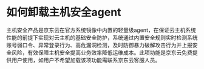 # 如何卸载主机安全agent

主机安全产品是京东云在官方系统镜像中内置的轻量级agent，在保证云主机系统性能的前提下实现对云主机的基础安全防护，系统通过内置安全规则实时检测系统账号弱口令、异常登录行为、高危漏洞检测，及时防御暴力破解攻击行为并上报安全风险，有效保障主机安全提高业务效率降低运维成本。此项功能是京东云免费提供用户使用，如用户不希望加载该项功能需联系京东云客服人员。 
